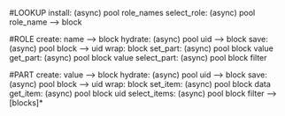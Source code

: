 

#LOOKUP
install: (async) pool role_names
select_role: (async) pool role_name --> block

#ROLE
create: name --> block
hydrate: (async)  pool uid --> block
save: (async) pool block --> uid
wrap: block
set_part: (async) pool block value
get_part: (async) pool block value
select_part: (async) pool block filter

#PART
create: value --> block
hydrate: (async)  pool uid --> block
save: (async) pool block --> uid
wrap: block
set_item: (async) pool block data
get_item: (async) pool block uid
select_items: (async) pool block filter --> [blocks]*


